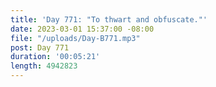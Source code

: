 ```yaml
---
title: 'Day 771: "To thwart and obfuscate."'
date: 2023-03-01 15:37:00 -08:00
file: "/uploads/Day-B771.mp3"
post: Day 771
duration: '00:05:21'
length: 4942823
---
```


